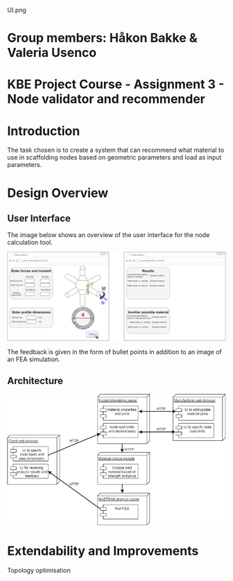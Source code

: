 
UI.png

# Group members: Håkon Bakke & Valeria Usenco
# KBE Project Course - Assignment 3 - Node validator and recommender
# Introduction
The task chosen is to create a system that can recommend what material to use in scaffolding nodes based on geometric parameters and load as input parameters.

# Design Overview
## User Interface
The image below shows an overview of the user interface for the node calculation tool.

![](Figures/A3/UI.png)

The feedback is given in the form of bullet points in addition to an image of an FEA simulation.

## Architecture
![](Figures/A3/architecture3.png)

# Extendability and Improvements
Topology optimisation
